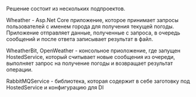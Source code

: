 Решение состоит из нескольких подпроектов. 

Wheather - Asp.Net Core приложение, которое принимает запросы пользователей с именем города для получения текущей погоды.
Приложение отправляет данные, полученные с запроса, в очередь сообщений и после ответа записывает результат в файл.

WheatherBit, OpenWeather - консольное приоложение, где запущен HostedService, который считывает новые сообщения из очереди, выполняет запрос на получение погоды и возвращает результат операции.

RabbitMQService - библиотека, которая содержит в себе заготовку под HostedService и конфигурацию для DI
